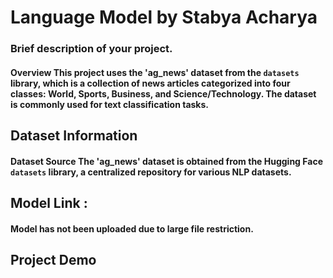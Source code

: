 # Language Model by Stabya Acharya

### Brief description of your project. 
#### Overview This project uses the 'ag_news' dataset from the `datasets` library, which is a collection of news articles categorized into four classes: World, Sports, Business, and Science/Technology. The dataset is commonly used for text classification tasks.
## Dataset Information
#### Dataset Source The 'ag_news' dataset is obtained from the Hugging Face `datasets` library, a centralized repository for various NLP datasets. 

## Model Link : 
#### Model has not been uploaded due to large file restriction. 

## Project Demo
